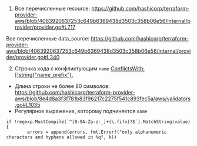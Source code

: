 1. Все перечисленные resource: https://github.com/hashicorp/terraform-provider-aws/blob/4063920637253c649b6369438d3503c358b06e56/internal/provider/provider.go#L717

Все перечисленные data_source: https://github.com/hashicorp/terraform-provider-aws/blob/4063920637253c649b6369438d3503c358b06e56/internal/provider/provider.go#L340

2. Строчка кода с конфликтующим <code>name</code> [ConflictsWith: []string{"name_prefix"},](https://github.com/hashicorp/terraform-provider-aws/blob/8e4d8a3f3f781b83f96217c2275f541c893fec5a/aws/resource_aws_sqs_queue.go#L56)

* Длина строки не более 80 символов: https://github.com/hashicorp/terraform-provider-aws/blob/8e4d8a3f3f781b83f96217c2275f541c893fec5a/aws/validators.go#L1035
* Регулярное выражение, которому подчиняется <code>name</code> 
```shell
if !regexp.MustCompile(`^[0-9A-Za-z-_]+(\.fifo)?$`).MatchString(value) {
		errors = append(errors, fmt.Errorf("only alphanumeric characters and hyphens allowed in %q", k))
```